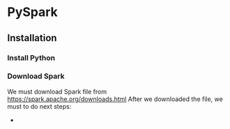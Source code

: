 # PySpark

## Installation


### Install Python 

### Download Spark

We must download Spark file from https://spark.apache.org/downloads.html
After we downloaded the file, we must to do next steps:

* 


